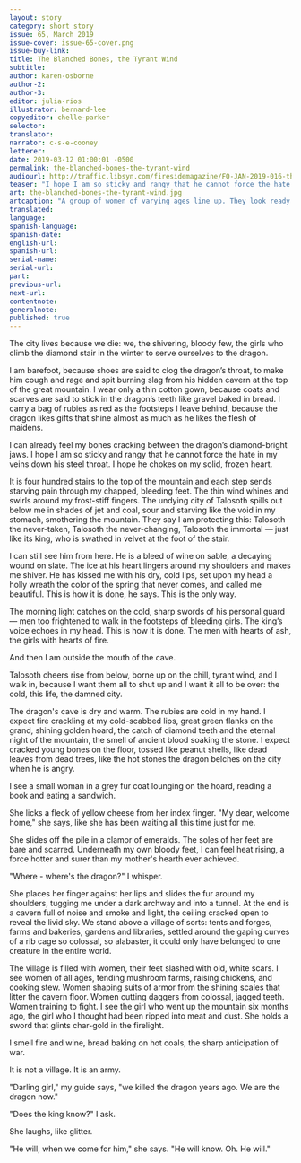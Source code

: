 ```yaml
---
layout: story
category: short story
issue: 65, March 2019
issue-cover: issue-65-cover.png
issue-buy-link:
title: The Blanched Bones, the Tyrant Wind
subtitle:
author: karen-osborne
author-2:
author-3:
editor: julia-rios
illustrator: bernard-lee
copyeditor: chelle-parker
selector:
translator:
narrator: c-s-e-cooney
letterer:
date: 2019-03-12 01:00:01 -0500
permalink: the-blanched-bones-the-tyrant-wind
audiourl: http://traffic.libsyn.com/firesidemagazine/FQ-JAN-2019-016-the-blanched-bones-the-tyrant-wind-by-karen-osborne_-_1719_3.24_PM.mp3
teaser: "I hope I am so sticky and rangy that he cannot force the hate in my veins down his steel throat. I hope he chokes on my solid, frozen heart."
art: the-blanched-bones-the-tyrant-wind.jpg
artcaption: "A group of women of varying ages line up. They look ready to fight."
translated:
language:
spanish-language:
spanish-date:
english-url:
spanish-url:
serial-name:
serial-url:
part:
previous-url:
next-url:
contentnote:
generalnote:
published: true
---
```



The city lives because we die: we, the shivering, bloody few, the girls who climb the diamond stair in the winter to serve ourselves to the dragon.

I am barefoot, because shoes are said to clog the dragon’s throat, to make him cough and rage and spit burning slag from his hidden cavern at the top of the great mountain. I wear only a thin cotton gown, because coats and scarves are said to stick in the dragon’s teeth like gravel baked in bread. I carry a bag of rubies as red as the footsteps I leave behind, because the dragon likes gifts that shine almost as much as he likes the flesh of maidens.

I can already feel my bones cracking between the dragon’s diamond-bright jaws. I hope I am so sticky and rangy that he cannot force the hate in my veins down his steel throat. I hope he chokes on my solid, frozen heart.

It is four hundred stairs to the top of the mountain and each step sends starving pain through my chapped, bleeding feet. The thin wind whines and swirls around my frost-stiff fingers. The undying city of Talosoth spills out below me in shades of jet and coal, sour and starving like the void in my stomach, smothering the mountain. They say I am protecting this: Talosoth the never-taken, Talosoth the never-changing, Talosoth the immortal — just like its king, who is swathed in velvet at the foot of the stair.

I can still see him from here. He is a bleed of wine on sable, a decaying wound on slate. The ice at his heart lingers around my shoulders and makes me shiver. He has kissed me with his dry, cold lips, set upon my head a holly wreath the color of the spring that never comes, and called me beautiful. This is how it is done, he says. This is the only way.

The morning light catches on the cold, sharp swords of his personal guard — men too frightened to walk in the footsteps of bleeding girls. The king’s voice echoes in my head. This is how it is done. The men with hearts of ash, the girls with hearts of fire.

And then I am outside the mouth of the cave.

Talosoth cheers rise from below, borne up on the chill, tyrant wind, and I walk in, because I want them all to shut up and I want it all to be over: the cold, this life, the damned city.

The dragon's cave is dry and warm. The rubies are cold in my hand. I expect fire crackling at my cold-scabbed lips, great green flanks on the grand, shining golden hoard, the catch of diamond teeth and the eternal night of the mountain, the smell of ancient blood soaking the stone. I expect cracked young bones on the floor, tossed like peanut shells, like dead leaves from dead trees, like the hot stones the dragon belches on the city when he is angry.

I see a small woman in a grey fur coat lounging on the hoard, reading a book and eating a sandwich.

She licks a fleck of yellow cheese from her index finger. "My dear, welcome home," she says, like she has been waiting all this time just for me.

She slides off the pile in a clamor of emeralds. The soles of her feet are bare and scarred. Underneath my own bloody feet, I can feel heat rising, a force hotter and surer than my mother's hearth ever achieved.

"Where - where's the dragon?" I whisper.

She places her finger against her lips and slides the fur around my shoulders, tugging me under a dark archway and into a tunnel. At the end is a cavern full of noise and smoke and light, the ceiling cracked open to reveal the livid sky. We stand above a village of sorts: tents and forges, farms and bakeries, gardens and libraries, settled around the gaping curves of a rib cage so colossal, so alabaster, it could only have belonged to one creature in the entire world.

The village is filled with women, their feet slashed with old, white scars.I see women of all ages, tending mushroom farms, raising chickens, and cooking stew. Women shaping suits of armor from the shining scales that litter the cavern floor. Women cutting daggers from colossal, jagged teeth. Women training to fight. I see the girl who went up the mountain six months ago, the girl who I thought had been ripped into meat and dust. She holds a sword that glints char-gold in the firelight.

I smell fire and wine, bread baking on hot coals, the sharp anticipation of war.

It is not a village. It is an army.

"Darling girl," my guide says, "we killed the dragon years ago. We are the dragon now."

"Does the king know?" I ask.

She laughs, like glitter.

"He will, when we come for him," she says. "He will know. Oh. He will."
